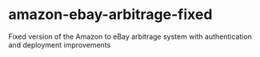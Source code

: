 # amazon-ebay-arbitrage-fixed
Fixed version of the Amazon to eBay arbitrage system with authentication and deployment improvements
